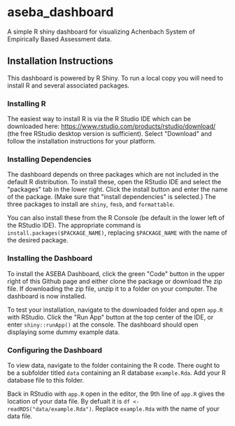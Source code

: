 # aseba_dashboard

A simple R shiny dashboard for visualizing Achenbach System of Empirically
Based Assessment data.



## Installation Instructions

This dashboard is powered by R Shiny. To run a local copy you will need to
install R and several associated packages.


### Installing R

The easiest way to install R is via the R Studio IDE which can be downloaded
here: https://www.rstudio.com/products/rstudio/download/ (the free RStudio
desktop version is sufficient). Select "Download" and follow the installation
instructions for your platform.


### Installing Dependencies

The dashboard depends on three packages which are not included in the default R
distribution. To install these, open the RStudio IDE and select the "packages"
tab in the lower right. Click the install button and enter the name of the
package. (Make sure that "install dependencies" is selected.) The three
packages to install are `shiny`, `fmsb`, and `formattable`.

You can also install these from the R Console (be default in the lower left of
the RStudio IDE). The appropriate command is `install.packages($PACKAGE_NAME)`,
replacing `$PACKAGE_NAME` with the name of the desired package.


### Installing the Dashboard

To install the ASEBA Dashboard, click the green "Code" button in the upper
right of this Github page and either clone the package or download the zip
file. If downloading the zip file, unzip it to a folder on your computer. The
dashboard is now installed.

To test your installation, navigate to the downloaded folder and open `app.R`
with RStudio. Click the "Run App" button at the top center of the IDE, or enter
`shiny::runApp()` at the console. The dashboard should open displaying some
dummy example data.


### Configuring the Dashboard

To view data, navigate to the folder containing the R code. There ought to be a
subfolder titled `data` containing an R database `example.Rda`. Add your R
database file to this folder.

Back in RStudio with `app.R` open in the editor, the 9th line of `app.R` gives
the location of your data file. By defualt it is `df <- readRDS("data/example.Rda")`.
Replace `example.Rda` with the name of your data file.


